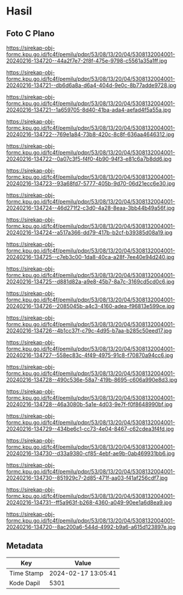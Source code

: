 # Hasil

## Foto C Plano

https://sirekap-obj-formc.kpu.go.id/fc4f/pemilu/pdpr/53/08/13/20/04/5308132004001-20240216-134720--44a2f7e7-2f8f-475e-9798-c5561a35a1ff.jpg

https://sirekap-obj-formc.kpu.go.id/fc4f/pemilu/pdpr/53/08/13/20/04/5308132004001-20240216-134721--db6d6a8a-d6a4-404d-9e0c-8b77adde9728.jpg

https://sirekap-obj-formc.kpu.go.id/fc4f/pemilu/pdpr/53/08/13/20/04/5308132004001-20240216-134721--1a659705-8d40-41ba-ada4-aefad4f5a55a.jpg

https://sirekap-obj-formc.kpu.go.id/fc4f/pemilu/pdpr/53/08/13/20/04/5308132004001-20240216-134722--769e1a84-73b8-420c-8c8f-636aa4646312.jpg

https://sirekap-obj-formc.kpu.go.id/fc4f/pemilu/pdpr/53/08/13/20/04/5308132004001-20240216-134722--0a07c3f5-f4f0-4b90-94f3-e81c6a7b8dd6.jpg

https://sirekap-obj-formc.kpu.go.id/fc4f/pemilu/pdpr/53/08/13/20/04/5308132004001-20240216-134723--93a68fd7-5777-405b-9d70-06d21ecc6e30.jpg

https://sirekap-obj-formc.kpu.go.id/fc4f/pemilu/pdpr/53/08/13/20/04/5308132004001-20240216-134724--46d271f2-c3d0-4a28-8eaa-3bb44b49a56f.jpg

https://sirekap-obj-formc.kpu.go.id/fc4f/pemilu/pdpr/53/08/13/20/04/5308132004001-20240216-134724--a517a366-dd79-417b-b2cf-b39385d08a19.jpg

https://sirekap-obj-formc.kpu.go.id/fc4f/pemilu/pdpr/53/08/13/20/04/5308132004001-20240216-134725--c7eb3c00-1da8-40ca-a28f-7ee40e94d240.jpg

https://sirekap-obj-formc.kpu.go.id/fc4f/pemilu/pdpr/53/08/13/20/04/5308132004001-20240216-134725--d881d82a-a9e8-45b7-8a7c-3169cd5cd0c6.jpg

https://sirekap-obj-formc.kpu.go.id/fc4f/pemilu/pdpr/53/08/13/20/04/5308132004001-20240216-134726--2085045b-a4c3-4160-adea-f96813e599ce.jpg

https://sirekap-obj-formc.kpu.go.id/fc4f/pemilu/pdpr/53/08/13/20/04/5308132004001-20240216-134726--4b1cc37f-c79c-4d95-b7aa-b285c50eed17.jpg

https://sirekap-obj-formc.kpu.go.id/fc4f/pemilu/pdpr/53/08/13/20/04/5308132004001-20240216-134727--558ec83c-4f49-4975-91c8-f70870a94cc6.jpg

https://sirekap-obj-formc.kpu.go.id/fc4f/pemilu/pdpr/53/08/13/20/04/5308132004001-20240216-134728--490c536e-58a7-419b-8695-c606a990e8d3.jpg

https://sirekap-obj-formc.kpu.go.id/fc4f/pemilu/pdpr/53/08/13/20/04/5308132004001-20240216-134728--46a3080b-5a1e-4d03-9e7f-f0f8648990bf.jpg

https://sirekap-obj-formc.kpu.go.id/fc4f/pemilu/pdpr/53/08/13/20/04/5308132004001-20240216-134729--434be6c1-cc73-4e04-8467-c62cdea3f4fd.jpg

https://sirekap-obj-formc.kpu.go.id/fc4f/pemilu/pdpr/53/08/13/20/04/5308132004001-20240216-134730--d33a9380-cf85-4ebf-ae9b-0ab469931bb6.jpg

https://sirekap-obj-formc.kpu.go.id/fc4f/pemilu/pdpr/53/08/13/20/04/5308132004001-20240216-134730--851929c7-2d85-471f-aa03-f41af256cdf7.jpg

https://sirekap-obj-formc.kpu.go.id/fc4f/pemilu/pdpr/53/08/13/20/04/5308132004001-20240216-134731--ff5a963f-b268-4360-a049-90ee1a6d8ea9.jpg

https://sirekap-obj-formc.kpu.go.id/fc4f/pemilu/pdpr/53/08/13/20/04/5308132004001-20240216-134720--8ac200a6-544d-4992-b9a6-a615d123897e.jpg


## Metadata

| Key        | Value               |
| ---------- | ------------------- |
| Time Stamp | 2024-02-17 13:05:41 |
| Kode Dapil | 5301                |



